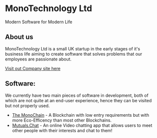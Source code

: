 # MonoTechnology Ltd
Modern Software for Modern Life

## About us
MonoTechnology Ltd is a small UK startup in the early stages of it's business life aiming to create software that solves problems that our employees are passionate about.

[Visit out Company site here](https://monotechnology.ltd/)

## Software:
We currently have two main pieces of software in development, both of which are not quite at an end-user experience, hence they can be visited but not properly used.
- [The MonoChain](https://monochain.network) - A Blockchain with low entry requirements but with more Eco-Efficency than most other Blockchains.
- [Mutuals.Chat](https://mutuals.chat) - An online Video chatting app that allows users to meet other people with their interests and chat to them!
